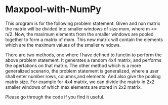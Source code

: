 # Maxpool-with-NumPy

This program is for the following problem statement:
Given and nxn matrix the matrix will be divided into smaller windows of size mxm, where m <= n/2.
Now, the maximum elements from the smaller windows are pooled together to form a matrix of mxm.
This new matrix will contain the elements which are the maximum values of the smaller windows.

There are two methods, one where I have defined to functin to perform the above problem statement. It generates a random 4x4 matrix, and performs the opertations on that matrix.
The other method which is a more generalized scenario, the problem statement is generalized, where a user shall enter number rows, columns,and elements.
And also give the pooling matrix size. For example for 4x4 matrix, we can divide the matrix in 2x2 smaller windows of which max elements are stored in 2x2 matrix.

Please go through the code if you find it useful.
